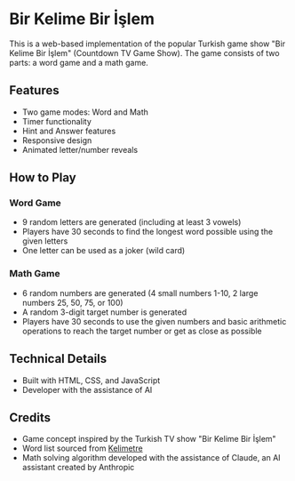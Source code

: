 # Bir Kelime Bir İşlem

This is a web-based implementation of the popular Turkish game show "Bir Kelime Bir İşlem" (Countdown TV Game Show). The game consists of two parts: a word game and a math game.

## Features

- Two game modes: Word and Math
- Timer functionality
- Hint and Answer features
- Responsive design
- Animated letter/number reveals

## How to Play

### Word Game
- 9 random letters are generated (including at least 3 vowels)
- Players have 30 seconds to find the longest word possible using the given letters
- One letter can be used as a joker (wild card)

### Math Game
- 6 random numbers are generated (4 small numbers 1-10, 2 large numbers 25, 50, 75, or 100)
- A random 3-digit target number is generated
- Players have 30 seconds to use the given numbers and basic arithmetic operations to reach the target number or get as close as possible

## Technical Details

- Built with HTML, CSS, and JavaScript
- Developer with the assistance of AI

## Credits

- Game concept inspired by the Turkish TV show "Bir Kelime Bir İşlem"
- Word list sourced from [Kelimetre](https://www.kelimetre.com/)
- Math solving algorithm developed with the assistance of Claude, an AI assistant created by Anthropic
